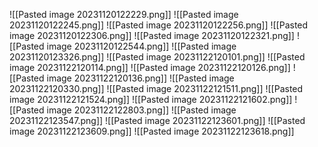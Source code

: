 ![[Pasted image 20231120122229.png]]
![[Pasted image 20231120122245.png]]
![[Pasted image 20231120122256.png]]
![[Pasted image 20231120122306.png]]
![[Pasted image 20231120122321.png]]
![[Pasted image 20231120122544.png]]
![[Pasted image 20231120123326.png]]
![[Pasted image 20231122120101.png]]
![[Pasted image 20231122120114.png]]
![[Pasted image 20231122120126.png]]
![[Pasted image 20231122120136.png]]
![[Pasted image 20231122120330.png]]
![[Pasted image 20231122121511.png]]
![[Pasted image 20231122121524.png]]
![[Pasted image 20231122121602.png]]
![[Pasted image 20231122122803.png]]
![[Pasted image 20231122123547.png]]
![[Pasted image 20231122123601.png]]
![[Pasted image 20231122123609.png]]
![[Pasted image 20231122123618.png]]
